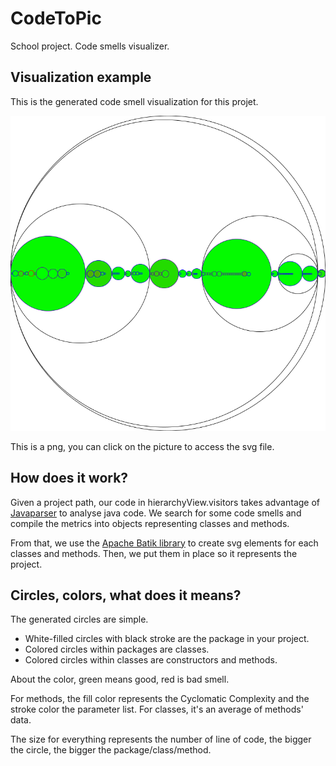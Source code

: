 # CodeToPic

School project. Code smells visualizer.

## Visualization example

This is the generated code smell visualization for this projet.

<a href="https://github.com/DelvalletQuentin/CodeToPic/blob/master/readme/codeToPic.svg">
<img src="https://raw.githubusercontent.com/DelvalletQuentin/CodeToPic/master/readme/CodeToPic.png" alt="Visualization example" class="image mod-full-width" />
</a>

This is a png, you can click on the picture to access the svg file.

## How does it work?

Given a project path, our code in hierarchyView.visitors takes advantage of <a href="https://github.com/javaparser/javaparser">Javaparser</a> to analyse java code. We search for some code smells and compile the metrics into objects representing classes and methods.

From that, we use the <a href="https://xmlgraphics.apache.org/batik/">Apache Batik library</a> 
to create svg elements for each classes and methods. Then, we put them in place so it represents the project. 

## Circles, colors, what does it means?

The generated circles are simple.

- White-filled circles with black stroke are the package in your project.
- Colored circles within packages are classes.
- Colored circles within classes are constructors and methods.

About the color, green means good, red is bad smell.

For methods, the fill color represents the Cyclomatic Complexity and the stroke color the parameter list. For classes, it's an average of methods' data.

The size for everything represents the number of line of code, the bigger the circle, the bigger the package/class/method.